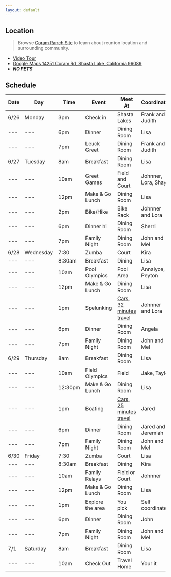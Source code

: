 ```yaml
---
layout: default
---
```


## Location
> Browse [Coram Ranch Site](https://www.coramranch.com/) to learn about reunion location and surrounding community. 
- [Video Tour](https://youtu.be/kX24Zv1CJZA)
- [Google Maps 14251 Coram Rd, Shasta Lake, California 96089](https://www.google.com/maps/place/14251+Coram+Rd,+Shasta+Lake,+CA+96019/@40.707988,-122.44701,16z/data=!4m5!3m4!1s0x54d28be161c895ef:0xca3b8805b9b6a5ec!8m2!3d40.7079882!4d-122.4470104?hl=en)
- ***NO PETS***

## Schedule

| Date | Day | Time | Event | Meet At | Coordinator |
| --- | --- | --- | --- | --- | --- |
| 6/26 | Monday | 3pm | Check in | Shasta Lakes | Frank and Judith |
| --- | --- | 6pm | Dinner | Dining Room | Lisa |
| --- | --- | 7pm | Leuck Greet | Dining Room | Frank and Judith |
| 6/27 | Tuesday | 8am | Breakfast | Dining Room | Lisa |
| --- | --- | 10am | Greet Games | Field and Court | Johnner, Lora, Shay|
| --- | --- | 12pm | Make & Go Lunch | Dining Room | Lisa |
| --- | --- | 2pm | Bike/Hike | Bike Rack | Johnner and Lora |
| --- | --- | 6pm | Dinner hi| Dining Room | Sherri |
| --- | --- | 7pm | Family Night | Dining Room | John and Mel |
| 6/28 | Wednesday | 7:30 | Zumba | Court | Kira |
| --- | --- | 8:30am | Breakfast | Dining | Lisa |
| --- | --- | 10am | Pool Olympics | Pool Area | Annalyce, Peyton |
| --- | --- | 12pm | Make & Go Lunch | Dining Room | Lisa |
| --- | --- | 1pm | Spelunking | [Cars, 32 minutes travel](http://lakeshastacaverns.clickforward.com/group-tours) | Johnner and Lora|
| --- | --- | 6pm | Dinner | Dining Room | Angela |
| --- | --- | 7pm | Family Night | Dining Room | John and Mel |
| 6/29 | Thursday | 8am | Breakfast | Dining Room | Lisa |
| --- | --- | 10am | Field Olympics | Field | Jake, Taylor |
| --- | --- | 12:30pm | Make & Go Lunch | Dining Room | Lisa |
| --- | --- | 1pm | Boating | [Cars, 25 minutes travel](https://bridgebayhouseboats.com/houseboats/grand-sierra) | Jared |
| --- | --- | 6pm | Dinner | Dining Room | Jared and Jeremiah |
| --- | --- | 7pm | Family Night | Dining Room | John and Mel |
| 6/30 | Friday | 7:30 | Zumba | Court | Lisa |
| --- | --- | 8:30am | Breakfast | Dining | Kira |
| --- | --- | 10am | Family Relays | Field or Court | Johnner |
| --- | --- | 12pm | Make & Go Lunch | Dining Room | Lisa |
| --- | --- | 1pm | Explore the area | You pick | Self coordinated |
| --- | --- | 6pm | Dinner | Dining Room | John |
| --- | --- | 7pm | Family Night | Dining Room |John and Mel |
| 7/1 | Saturday | 8am | Breakfast | Dining Room | Lisa |
| --- | --- | 10am | Check Out | Travel Home | Your it |
